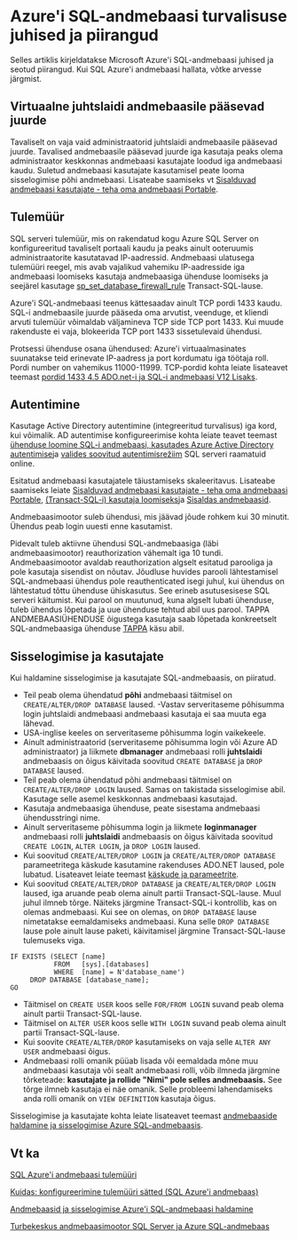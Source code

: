<properties
   pageTitle="SQL Azure'i andmebaasi turvalisuse juhised ja piirangud | Microsoft Azure'i"
   description="Lisateavet Microsoft Azure'i SQL-andmebaasi juhised ja seotud piirangud."
   services="sql-database"
   documentationCenter=""
   authors="BYHAM"
   manager="jhubbard"
   editor=""
   tags=""/>

<tags
   ms.service="sql-database"
   ms.devlang="na"
   ms.topic="article"
   ms.tgt_pltfrm="na"
   ms.workload="data-management"
   ms.date="10/18/2016"
   ms.author="rickbyh"/>

# <a name="azure-sql-database-security-guidelines-and-limitations"></a>Azure'i SQL-andmebaasi turvalisuse juhised ja piirangud

Selles artiklis kirjeldatakse Microsoft Azure'i SQL-andmebaasi juhised ja seotud piirangud. Kui SQL Azure'i andmebaasi hallata, võtke arvesse järgmist.

## <a name="access-to-the-virtual-master-database"></a>Virtuaalne juhtslaidi andmebaasile pääsevad juurde

Tavaliselt on vaja vaid administraatorid juhtslaidi andmebaasile pääsevad juurde. Tavalised andmebaasile pääsevad juurde iga kasutaja peaks olema administraator keskkonnas andmebaasi kasutajate loodud iga andmebaasi kaudu. Suletud andmebaasi kasutajate kasutamisel peate looma sisselogimise põhi andmebaasi. Lisateabe saamiseks vt [Sisalduvad andmebaasi kasutajate - teha oma andmebaasi Portable](https://msdn.microsoft.com/library/ff929188.aspx).


## <a name="firewall"></a>Tulemüür

SQL serveri tulemüür, mis on rakendatud kogu Azure SQL Server on konfigureeritud tavaliselt portaali kaudu ja peaks ainult ooteruumis administraatorite kasutatavad IP-aadressid. Andmebaasi ulatusega tulemüüri reegel, mis avab vajalikud vahemiku IP-aadresside iga andmebaasi loomiseks kasutaja andmebaasiga ühenduse loomiseks ja seejärel kasutage [sp_set_database_firewall_rule](https://msdn.microsoft.com/library/dn270010.aspx) Transact-SQL-lause.

Azure'i SQL-andmebaasi teenus kättesaadav ainult TCP pordi 1433 kaudu. SQL-i andmebaasile juurde pääseda oma arvutist, veenduge, et kliendi arvuti tulemüür võimaldab väljamineva TCP side TCP port 1433. Kui muude rakenduste ei vaja, blokeerida TCP port 1433 sissetulevaid ühendusi. 

Protsessi ühenduse osana ühendused: Azure'i virtuaalmasinates suunatakse teid erinevate IP-aadress ja port kordumatu iga töötaja roll. Pordi number on vahemikus 11000-11999. TCP-pordid kohta leiate lisateavet teemast [pordid 1433 4.5 ADO.net-i ja SQL-i andmebaasi V12 Lisaks](sql-database-develop-direct-route-ports-adonet-v12.md).


## <a name="authentication"></a>Autentimine

Kasutage Active Directory autentimine (integreeritud turvalisus) iga kord, kui võimalik. AD autentimise konfigureerimise kohta leiate teavet teemast [ühenduse loomine SQL-i andmebaasi, kasutades Azure Active Directory autentimise](sql-database-aad-authentication.md)ja [valides soovitud autentimisrežiim](https://msdn.microsoft.com/library/ms144284.aspx) SQL serveri raamatuid online. 

Esitatud andmebaasi kasutajatele täiustamiseks skaleeritavus. Lisateabe saamiseks leiate [Sisalduvad andmebaasi kasutajate - teha oma andmebaasi Portable](https://msdn.microsoft.com/library/ff929188.aspx), [(Transact-SQL-i) kasutaja loomiseks](https://technet.microsoft.com/library/ms173463.aspx)ja [Sisaldas andmebaasid](https://technet.microsoft.com/library/ff929071.aspx).

Andmebaasimootor suleb ühendusi, mis jäävad jõude rohkem kui 30 minutit. Ühendus peab login uuesti enne kasutamist.

Pidevalt tuleb aktiivne ühendusi SQL-andmebaasiga (läbi andmebaasimootor) reauthorization vähemalt iga 10 tundi. Andmebaasimootor avaldab reauthorization algselt esitatud parooliga ja pole kasutaja sisendist on nõutav. Jõudluse huvides parooli lähtestamisel SQL-andmebaasi ühendus pole reauthenticated isegi juhul, kui ühendus on lähtestatud tõttu ühenduse ühiskasutus. See erineb asutusesisese SQL serveri käitumist. Kui parool on muutunud, kuna algselt lubati ühenduse, tuleb ühendus lõpetada ja uue ühenduse tehtud abil uus parool. TAPPA ANDMEBAASIÜHENDUSE õigustega kasutaja saab lõpetada konkreetselt SQL-andmebaasiga ühenduse [TAPPA](https://msdn.microsoft.com/library/ms173730.aspx) käsu abil.

## <a name="logins-and-users"></a>Sisselogimise ja kasutajate

Kui haldamine sisselogimise ja kasutajate SQL-andmebaasis, on piiratud.


- Teil peab olema ühendatud **põhi** andmebaasi täitmisel on ``CREATE/ALTER/DROP DATABASE`` laused. -Vastav serveritaseme põhisumma login juhtslaidi andmebaasi andmebaasi kasutaja ei saa muuta ega lähevad. 
- USA-inglise keeles on serveritaseme põhisumma login vaikekeele.
- Ainult administraatorid (serveritaseme põhisumma login või Azure AD administraator) ja liikmete **dbmanager** andmebaasi rolli **juhtslaidi** andmebaasis on õigus käivitada soovitud ``CREATE DATABASE`` ja ``DROP DATABASE`` laused.
- Teil peab olema ühendatud põhi andmebaasi täitmisel on ``CREATE/ALTER/DROP LOGIN`` laused. Samas on takistada sisselogimise abil. Kasutage selle asemel keskkonnas andmebaasi kasutajad.
- Kasutaja andmebaasiga ühenduse, peate sisestama andmebaasi ühendusstringi nime.
- Ainult serveritaseme põhisumma login ja liikmete **loginmanager** andmebaasi rolli **juhtslaidi** andmebaasis on õigus käivitada soovitud ``CREATE LOGIN``, ``ALTER LOGIN``, ja ``DROP LOGIN`` laused.
- Kui soovitud ``CREATE/ALTER/DROP LOGIN`` ja ``CREATE/ALTER/DROP DATABASE`` parameetritega käskude kasutamine rakenduses ADO.NET laused, pole lubatud. Lisateavet leiate teemast [käskude ja parameetrite](https://msdn.microsoft.com/library/ms254953.aspx).
- Kui soovitud ``CREATE/ALTER/DROP DATABASE`` ja ``CREATE/ALTER/DROP LOGIN`` laused, iga aruande peab olema ainult partii Transact-SQL-lause. Muul juhul ilmneb tõrge. Näiteks järgmine Transact-SQL-i kontrollib, kas on olemas andmebaasi. Kui see on olemas, on ``DROP DATABASE`` lause nimetatakse eemaldamiseks andmebaasi. Kuna selle ``DROP DATABASE`` lause pole ainult lause paketi, käivitamisel järgmine Transact-SQL-lause tulemuseks viga.

```
IF EXISTS (SELECT [name]
           FROM   [sys].[databases]
           WHERE  [name] = N'database_name')
     DROP DATABASE [database_name];
GO
```

- Täitmisel on ``CREATE USER`` koos selle ``FOR/FROM LOGIN`` suvand peab olema ainult partii Transact-SQL-lause.
- Täitmisel on ``ALTER USER`` koos selle ``WITH LOGIN`` suvand peab olema ainult partii Transact-SQL-lause.
- Kui soovite ``CREATE/ALTER/DROP`` kasutamiseks on vaja selle ``ALTER ANY USER`` andmebaasi õigus.
- Andmebaasi rolli omanik püüab lisada või eemaldada mõne muu andmebaasi kasutaja või sealt andmebaasi rolli, võib ilmneda järgmine tõrketeade: **kasutajate ja rollide "Nimi" pole selles andmebaasis.** See tõrge ilmneb kasutaja ei näe omanik. Selle probleemi lahendamiseks anda rolli omanik on ``VIEW DEFINITION`` kasutaja õigus. 

Sisselogimise ja kasutajate kohta leiate lisateavet teemast [andmebaaside haldamine ja sisselogimise Azure SQL-andmebaasis](sql-database-manage-logins.md).


## <a name="see-also"></a>Vt ka

[SQL Azure'i andmebaasi tulemüüri](sql-database-firewall-configure.md)

[Kuidas: konfigureerimine tulemüüri sätted (SQL Azure'i andmebaas)](sql-database-configure-firewall-settings.md)

[Andmebaasid ja sisselogimise Azure'i SQL-andmebaasi haldamine](sql-database-manage-logins.md)

[Turbekeskus andmebaasimootor SQL Server ja Azure SQL-andmebaas](https://msdn.microsoft.com/library/bb510589)
